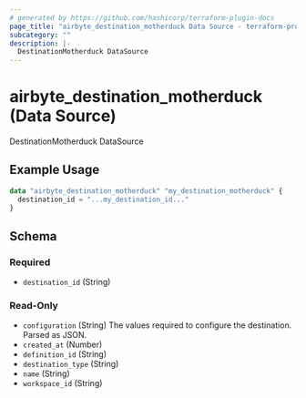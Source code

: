 ```yaml
---
# generated by https://github.com/hashicorp/terraform-plugin-docs
page_title: "airbyte_destination_motherduck Data Source - terraform-provider-airbyte"
subcategory: ""
description: |-
  DestinationMotherduck DataSource
---
```


# airbyte_destination_motherduck (Data Source)

DestinationMotherduck DataSource

## Example Usage

```terraform
data "airbyte_destination_motherduck" "my_destination_motherduck" {
  destination_id = "...my_destination_id..."
}
```

<!-- schema generated by tfplugindocs -->
## Schema

### Required

- `destination_id` (String)

### Read-Only

- `configuration` (String) The values required to configure the destination. Parsed as JSON.
- `created_at` (Number)
- `definition_id` (String)
- `destination_type` (String)
- `name` (String)
- `workspace_id` (String)
